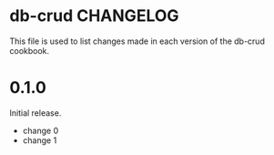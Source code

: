 # db-crud CHANGELOG

This file is used to list changes made in each version of the db-crud cookbook.

# 0.1.0

Initial release.

- change 0
- change 1

